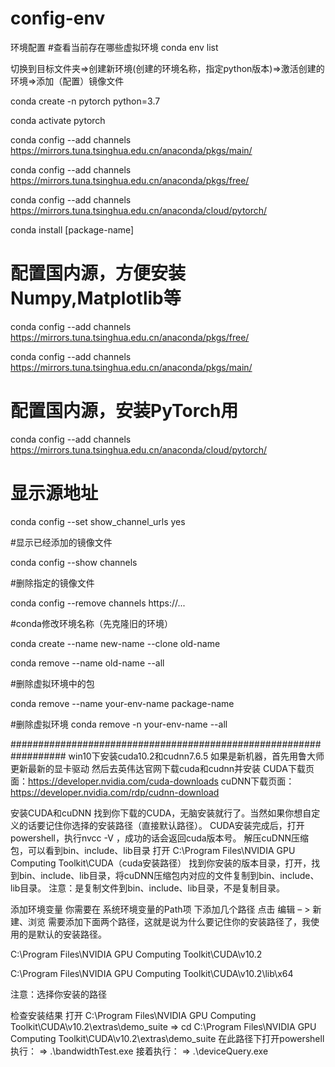 # config-env
环境配置
#查看当前存在哪些虚拟环境
conda env list

切换到目标文件夹=>创建新环境(创建的环境名称，指定python版本)=>激活创建的环境=>添加（配置）镜像文件

conda create -n pytorch python=3.7

conda activate pytorch

conda config --add channels https://mirrors.tuna.tsinghua.edu.cn/anaconda/pkgs/main/

conda config --add channels https://mirrors.tuna.tsinghua.edu.cn/anaconda/pkgs/free/

conda config --add channels https://mirrors.tuna.tsinghua.edu.cn/anaconda/cloud/pytorch/

conda install [package-name]

# 配置国内源，方便安装Numpy,Matplotlib等

conda config --add channels https://mirrors.tuna.tsinghua.edu.cn/anaconda/pkgs/free/

conda config --add channels https://mirrors.tuna.tsinghua.edu.cn/anaconda/pkgs/main/

# 配置国内源，安装PyTorch用

conda config --add channels https://mirrors.tuna.tsinghua.edu.cn/anaconda/cloud/pytorch/

# 显示源地址

conda config --set show_channel_urls yes

#显示已经添加的镜像文件

conda config --show channels

#删除指定的镜像文件

conda config --remove channels https://...


#conda修改环境名称（先克隆旧的环境）

conda create --name new-name --clone old-name

conda remove --name old-name --all

#删除虚拟环境中的包

conda remove --name your-env-name package-name

#删除虚拟环境
conda remove -n your-env-name --all

##################################################################
win10下安装cuda10.2和cudnn7.6.5
如果是新机器，首先用鲁大师更新最新的显卡驱动
然后去英伟达官网下载cuda和cudnn并安装
CUDA下载页面：https://developer.nvidia.com/cuda-downloads
cuDNN下载页面：https://developer.nvidia.com/rdp/cudnn-download

安装CUDA和cuDNN
找到你下载的CUDA，无脑安装就行了。当然如果你想自定义的话要记住你选择的安装路径（直接默认路径）。
CUDA安装完成后，打开powershell，执行nvcc -V ，成功的话会返回cuda版本号。
解压cuDNN压缩包，可以看到bin、include、lib目录
打开 C:\Program Files\NVIDIA GPU Computing Toolkit\CUDA（cuda安装路径）
找到你安装的版本目录，打开，找到bin、include、lib目录，将cuDNN压缩包内对应的文件复制到bin、include、lib目录。
注意：是复制文件到bin、include、lib目录，不是复制目录。

添加环境变量
你需要在 系统环境变量的Path项 下添加几个路径
点击 编辑 – > 新建、浏览
需要添加下面两个路径，这就是说为什么要记住你的安装路径了，我使用的是默认的安装路径。

C:\Program Files\NVIDIA GPU Computing Toolkit\CUDA\v10.2

C:\Program Files\NVIDIA GPU Computing Toolkit\CUDA\v10.2\lib\x64

注意：选择你安装的路径

检查安装结果
打开 C:\Program Files\NVIDIA GPU Computing Toolkit\CUDA\v10.2\extras\demo_suite
=> cd  C:\Program Files\NVIDIA GPU Computing Toolkit\CUDA\v10.2\extras\demo_suite
在此路径下打开powershell执行：
=> .\bandwidthTest.exe
接着执行：
=> .\deviceQuery.exe


